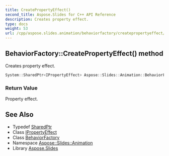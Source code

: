 ```yaml
---
title: CreatePropertyEffect()
second_title: Aspose.Slides for C++ API Reference
description: Creates property effect.
type: docs
weight: 53
url: /cpp/aspose.slides.animation/behaviorfactory/createpropertyeffect/
---
```

## BehaviorFactory::CreatePropertyEffect() method


Creates property effect.

```cpp
System::SharedPtr<IPropertyEffect> Aspose::Slides::Animation::BehaviorFactory::CreatePropertyEffect() override
```


### Return Value

Property effect.

## See Also

* Typedef [SharedPtr](../../system/sharedptr/)
* Class [IPropertyEffect](../ipropertyeffect/)
* Class [BehaviorFactory](./)
* Namespace [Aspose::Slides::Animation](../)
* Library [Aspose.Slides](../../)